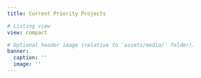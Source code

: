 ```yaml
---
title: Current Priority Projects

# Listing view
view: compact

# Optional header image (relative to `assets/media/` folder).
banner:
  caption: ''
  image: ''
---
```

